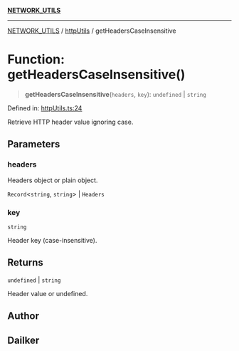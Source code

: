 [**NETWORK_UTILS**](../../README.md)

***

[NETWORK_UTILS](../../README.md) / [httpUtils](../README.md) / getHeadersCaseInsensitive

# Function: getHeadersCaseInsensitive()

> **getHeadersCaseInsensitive**(`headers`, `key`): `undefined` \| `string`

Defined in: [httpUtils.ts:24](https://github.com/dailker/everyutil/blob/cee559aadda9e0c298e06364cba9020e97a8b19b/src/network/httpUtils.ts#L24)

Retrieve HTTP header value ignoring case.

## Parameters

### headers

Headers object or plain object.

`Record`\<`string`, `string`\> | `Headers`

### key

`string`

Header key (case-insensitive).

## Returns

`undefined` \| `string`

Header value or undefined.

## Author

## Dailker
